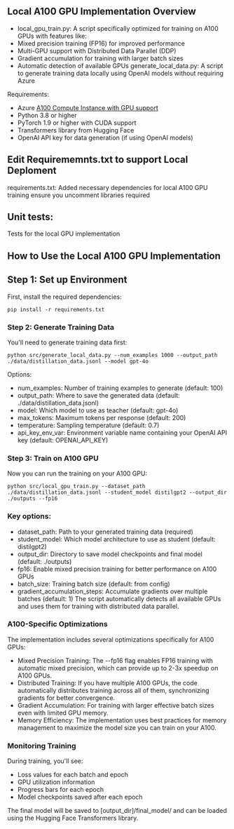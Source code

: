 ## Local A100 GPU Implementation Overview

- local_gpu_train.py: A script specifically optimized for training on A100 GPUs with features like:
- Mixed precision training (FP16) for improved performance
- Multi-GPU support with Distributed Data Parallel (DDP)
- Gradient accumulation for training with larger batch sizes
- Automatic detection of available GPUs
generate_local_data.py: A script to generate training data locally using OpenAI models without requiring Azure

Requirements:
- Azure [A100 Compute Instance with GPU support](https://learn.microsoft.com/azure/virtual-machines/sizes/gpu-accelerated/nca100v4-series?tabs=sizebasic)
- Python 3.8 or higher
- PyTorch 1.9 or higher with CUDA support
- Transformers library from Hugging Face
- OpenAI API key for data generation (if using OpenAI models)

## Edit Requirememnts.txt to support Local Deploment
requirements.txt: Added necessary dependencies for local A100 GPU training ensure you uncomment libraries required

## Unit tests: 
Tests for the local GPU implementation

## How to Use the Local A100 GPU Implementation

## Step 1: Set up Environment
First, install the required dependencies:
```
pip install -r requirements.txt
```
### Step 2: Generate Training Data
You'll need to generate training data first:
```
python src/generate_local_data.py --num_examples 1000 --output_path ./data/distillation_data.jsonl --model gpt-4o
```
Options:

- num_examples: Number of training examples to generate (default: 100)
- output_path: Where to save the generated data (default: ./data/distillation_data.jsonl)
- model: Which model to use as teacher (default: gpt-4o)
- max_tokens: Maximum tokens per response (default: 200)
- temperature: Sampling temperature (default: 0.7)
- api_key_env_var: Environment variable name containing your OpenAI API key (default: OPENAI_API_KEY)

### Step 3: Train on A100 GPU
Now you can run the training on your A100 GPU:
```
python src/local_gpu_train.py --dataset_path ./data/distillation_data.jsonl --student_model distilgpt2 --output_dir ./outputs --fp16
```

### Key options:

- dataset_path: Path to your generated training data (required)
- student_model: Which model architecture to use as student (default: distilgpt2)
- output_dir: Directory to save model checkpoints and final model (default: ./outputs)
- fp16: Enable mixed precision training for better performance on A100 GPUs
- batch_size: Training batch size (default: from config)
- gradient_accumulation_steps: Accumulate gradients over multiple batches (default: 1)
The script automatically detects all available GPUs and uses them for training with distributed data parallel.

### A100-Specific Optimizations
The implementation includes several optimizations specifically for A100 GPUs:

- Mixed Precision Training: The --fp16 flag enables FP16 training with automatic mixed precision, which can provide up to 2-3x speedup on A100 GPUs.
- Distributed Training: If you have multiple A100 GPUs, the code automatically distributes training across all of them, synchronizing gradients for better convergence.
- Gradient Accumulation: For training with larger effective batch sizes even with limited GPU memory.
- Memory Efficiency: The implementation uses best practices for memory management to maximize the model size you can train on your A100.

### Monitoring Training
During training, you'll see:

- Loss values for each batch and epoch
- GPU utilization information
- Progress bars for each epoch
- Model checkpoints saved after each epoch

The final model will be saved to [output_dir]/final_model/ and can be loaded using the Hugging Face Transformers library.
